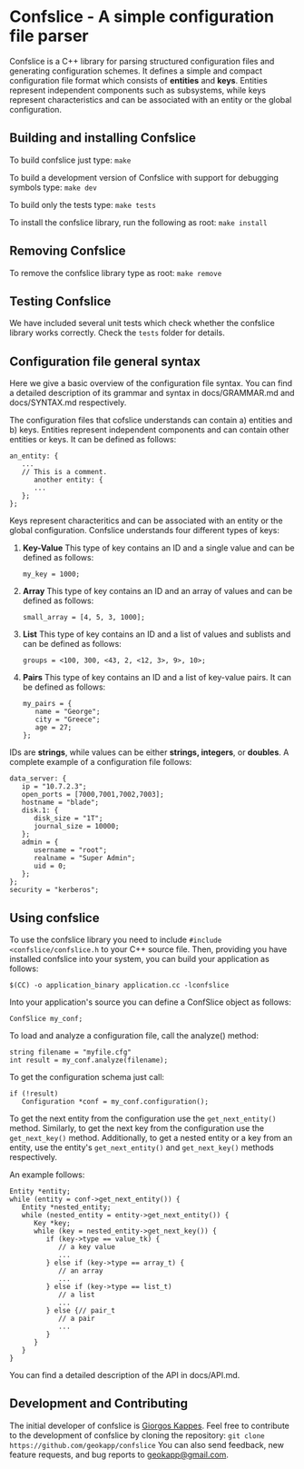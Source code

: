 Confslice - A simple configuration file parser
==============================================

Confslice is a C++ library for parsing structured configuration files 
and generating configuration schemes. It defines a simple and compact
configuration file format which consists of **entities** and **keys**. Entities
represent independent components such as subsystems, while keys represent
characteristics and can be associated with an entity or the global 
configuration. 


Building and installing Confslice
---------------------------------

To build confslice just type:
   `make`

To build a development version of Confslice with support for debugging 
symbols type:
   `make dev`

To build only the tests type:
   `make tests`

To install the confslice library, run the following as root:
   `make install`
	

Removing Confslice
------------------

To remove the confslice library type as root:
   `make remove`


Testing Confslice
-----------------

We have included several unit tests which check whether the confslice library
works correctly. Check the `tests` folder for details.


Configuration file general syntax
---------------------------------

Here we give a basic overview of the configuration file syntax. You can find
a detailed description of its grammar and syntax in docs/GRAMMAR.md and
docs/SYNTAX.md respectively. 

The configuration files that cofslice understands can contain a) entities and
b) keys. Entities represent independent components and can contain other entities
or keys. It can be defined as follows:


```
an_entity: {
   ...
   // This is a comment.
      another entity: {
      ...
   };
};
```

Keys represent characteritics and can be associated with an entity or the 
global configuration. Confslice understands four different types of keys:

1. **Key-Value**
   This type of key contains an ID and a single value and can be defined as 
   follows:

   `my_key = 1000;`

2. **Array**
   This type of key contains an ID and an array of values and can be defined 
   as follows:

   `small_array = [4, 5, 3, 1000];`

3. **List**
   This type of key contains an ID and a list of values and sublists and can 
   be defined as follows:

   `groups = <100, 300, <43, 2, <12, 3>, 9>, 10>;`

4. **Pairs**
   This type of key contains an ID and a list of key-value pairs. It can be 
   defined as follows:

   ```
   my_pairs = {
      name = "George";
      city = "Greece";
      age = 27;
   };
   ````

IDs are **strings**, while values can be either **strings, integers**, or **doubles**. 
A complete example of a configuration file follows:

```
data_server: {
   ip = "10.7.2.3";
   open_ports = [7000,7001,7002,7003];
   hostname = "blade";
   disk.1: {
      disk_size = "1T";
      journal_size = 10000;
   };
   admin = {
      username = "root";
      realname = "Super Admin";
      uid = 0;
   };
};
security = "kerberos";
```


Using confslice
---------------

To use the confslice library you need to include `#include <confslice/confslice.h`
to your C++ source file. Then, providing you have installed confslice into your 
system, you can build your application as follows:
   
   `$(CC) -o application_binary application.cc -lconfslice`

Into your application's source you can define a ConfSlice object as follows:

   `ConfSlice my_conf;`

To load and analyze a configuration file, call the analyze() method:

   ```
   string filename = "myfile.cfg"
   int result = my_conf.analyze(filename);
   ```

To get the configuration schema just call:

   ```
   if (!result)
      Configuration *conf = my_conf.configuration();
   ```

To get the next entity from the configuration use the `get_next_entity()`
method. Similarly, to get the next key from the configuration use the `get_next_key()`
method. Additionally, to get a nested entity or a key from an entity, use the entity's
`get_next_entity()` and `get_next_key()` methods respectively.

An example follows:
   
   ```
   Entity *entity;
   while (entity = conf->get_next_entity()) {
      Entity *nested_entity;
      while (nested_entity = entity->get_next_entity()) {
         Key *key;
         while (key = nested_entity->get_next_key()) {
            if (key->type == value_tk) {
               // a key value
               ...
            } else if (key->type == array_t) {
               // an array
               ...
            } else if (key->type == list_t)
               // a list
               ...
            } else {// pair_t
               // a pair
               ...
            }
         }
      }
   }
   ```

You can find a detailed description of the API in docs/API.md.

Development and Contributing
----------------------------

The initial developer of confslice is [Giorgos Kappes](http://cs.uoi.gr/~gkappes). Feel free to contribute to
the development of confslice by cloning the repository: 
`git clone https://github.com/geokapp/confslice`
You can also send feedback, new feature requests, and bug reports to 
<geokapp@gmail.com>.
